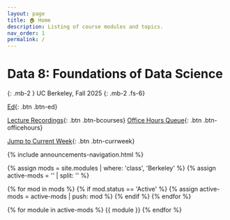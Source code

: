 ```yaml
---
layout: page
title: 🏠 Home
description: Listing of course modules and topics.
nav_order: 1
permalink: /
---
```


# **Data 8: Foundations of Data Science**

{: .mb-2 }
UC Berkeley, Fall 2025
{: .mb-2 .fs-6}

[Ed](https://edstem.org/us/courses/83132/discussion){: .btn .btn-ed}
<!--[Gradescope](https://www.gradescope.com/courses/952061){: .btn .btn-gradescope}-->
[Lecture Recordings](https://bcourses.berkeley.edu/courses/1547037/external_tools/90481){: .btn .btn-bcourses}
[Office Hours Queue](https://oh.data8.org/){: .btn .btn-officehours}
<!--[Extensions](https://docs.google.com/forms/d/e/1FAIpQLSebp86RhH3cWG1_4v6dR5f_WyJ_icj3cmXoUy9p4C30typmOw/viewform){: .btn .btn-extensions}-->
[Jump to Current Week](https://www.data8.org/fa25/#week-{{site.current_week}}){: .btn .btn-currweek}

{% include announcements-navigation.html %}

{% assign mods = site.modules | where: 'class', 'Berkeley' %}
{% assign active-mods = '' | split: '' %}

{% for mod in mods %}
{% if mod.status == 'Active' %}
{% assign active-mods = active-mods | push: mod %}
{% endif %}
{% endfor %}

{% for module in active-mods %}
{{ module }}
{% endfor %}

<script src="{{ '/assets/scripts/announcement-navigation.js' | relative_url }}"></script>
